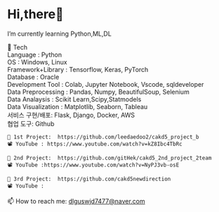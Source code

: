 # Hi,there👋
I’m currently learning Python,ML,DL

   🌱 Tech  
    Language : Python   
    OS : Windows, Linux  
    Framework+Library : Tensorflow, Keras, PyTorch  
    Database : Oracle  
    Development Tool : Colab, Jupyter Notebook, Vscode, sqldeveloper  
    Data Preprocessing : Pandas, Numpy, BeautifulSoup, Selenium  
    Data Analaysis : Scikit Learn,Scipy,Statmodels  
    Data Visualization : Matplotlib, Seaborn, Tableau  
    서비스 구현/배포: Flask, Django, Docker, AWS   
    협업 도구: Github  
    
    💬 1st Project:  https://github.com/leedaedoo2/cakd5_project_b
    📽️ YouTube : https://www.youtube.com/watch?v=kZ8Ibc4TbRc
    
    💬 2nd Project:  https://github.com/gitHek/cakd5_2nd_project_2team
    📽️ YouTube :https://www.youtube.com/watch?v=NyPJ3vb-osE
    
    💬 3rd Project:  https://github.com/cakd5newdirection
    📽️ YouTube : 
    
    
<!-- <img src="https://img.shields.io/badge/Python-3766AB?style=flat-square&logo=Python&logoColor=white"/><
<img src="https://img.shields.io/badge/Oracle-red?style=flat-square&logo=Oracle&logoColor=white"/></a>  
<img src="https://img.shields.io/badge/Pandas-9cf?style=flat-square&logo=Pandas&logoColor=white"/></a>     
<img src="https://img.shields.io/badge/Numpy-ff69b4?style=flat-square&logo=Numpy&logoColor=white"/></a>      -->
    
 📫 How to reach me: dlguswjd7477@naver.com
<!--
**hyunjung28/hyunjung28** is a ✨ _special_ ✨ repository because its `README.md` (this file) appears on your GitHub profile.

Here are some ideas to get you started:

- 🔭 I’m currently working on ...
- 🌱 
- 👯 I’m looking to collaborate on ...
- 🤔 I’m looking for help with ...
- 
- 📫 How to reach me: dlguswjd7477@naver.com
- 😄 Pronouns: ...
- ⚡ Fun fact: ...
-->
